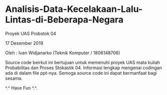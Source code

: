 # Analisis-Data-Kecelakaan-Lalu-Lintas-di-Beberapa-Negara

Proyek UAS Probstok 04

17 Desember 2019

Oleh : Ivan Widjanarko (Teknik Komputer / 1806148706)

Source code beirkut ini bertujuan untuk memenuhi proyek UAS mata kuliah Probabilitas dan Proses Stokastik 04.
Informasi lengkap mengenai codingan ada di dalam file ppt-nya.
Semoga source code ini dapat bermanfaat bagi sesama.

^.^ Have Fun ^.^.
